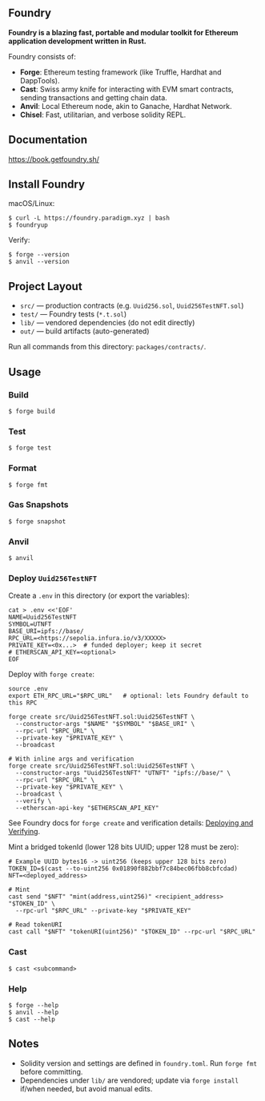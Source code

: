 ## Foundry

**Foundry is a blazing fast, portable and modular toolkit for Ethereum application development written in Rust.**

Foundry consists of:

- **Forge**: Ethereum testing framework (like Truffle, Hardhat and DappTools).
- **Cast**: Swiss army knife for interacting with EVM smart contracts, sending transactions and getting chain data.
- **Anvil**: Local Ethereum node, akin to Ganache, Hardhat Network.
- **Chisel**: Fast, utilitarian, and verbose solidity REPL.

## Documentation

https://book.getfoundry.sh/

## Install Foundry

macOS/Linux:

```shell
$ curl -L https://foundry.paradigm.xyz | bash
$ foundryup
```

Verify:

```shell
$ forge --version
$ anvil --version
```

## Project Layout

- `src/` — production contracts (e.g. `Uuid256.sol`, `Uuid256TestNFT.sol`)
- `test/` — Foundry tests (`*.t.sol`)
- `lib/` — vendored dependencies (do not edit directly)
- `out/` — build artifacts (auto-generated)

Run all commands from this directory: `packages/contracts/`.

## Usage

### Build

```shell
$ forge build
```

### Test

```shell
$ forge test
```

### Format

```shell
$ forge fmt
```

### Gas Snapshots

```shell
$ forge snapshot
```

### Anvil

```shell
$ anvil
```

### Deploy `Uuid256TestNFT`

Create a `.env` in this directory (or export the variables):

```shell
cat > .env <<'EOF'
NAME=Uuid256TestNFT
SYMBOL=UTNFT
BASE_URI=ipfs://base/
RPC_URL=<https://sepolia.infura.io/v3/XXXXX>
PRIVATE_KEY=<0x...>  # funded deployer; keep it secret
# ETHERSCAN_API_KEY=<optional>
EOF
```

Deploy with `forge create`:

```shell
source .env
export ETH_RPC_URL="$RPC_URL"   # optional: lets Foundry default to this RPC

forge create src/Uuid256TestNFT.sol:Uuid256TestNFT \
  --constructor-args "$NAME" "$SYMBOL" "$BASE_URI" \
  --rpc-url "$RPC_URL" \
  --private-key "$PRIVATE_KEY" \
  --broadcast

# With inline args and verification
forge create src/Uuid256TestNFT.sol:Uuid256TestNFT \
  --constructor-args "Uuid256TestNFT" "UTNFT" "ipfs://base/" \
  --rpc-url "$RPC_URL" \
  --private-key "$PRIVATE_KEY" \
  --broadcast \
  --verify \
  --etherscan-api-key "$ETHERSCAN_API_KEY"
```

See Foundry docs for `forge create` and verification details: [Deploying and Verifying](https://getfoundry.sh/forge/deploying/).

Mint a bridged tokenId (lower 128 bits UUID; upper 128 must be zero):

```shell
# Example UUID bytes16 -> uint256 (keeps upper 128 bits zero)
TOKEN_ID=$(cast --to-uint256 0x01890f882bbf7c84bec06fbb8cbfcdad)
NFT=<deployed_address>

# Mint
cast send "$NFT" "mint(address,uint256)" <recipient_address> "$TOKEN_ID" \
  --rpc-url "$RPC_URL" --private-key "$PRIVATE_KEY"

# Read tokenURI
cast call "$NFT" "tokenURI(uint256)" "$TOKEN_ID" --rpc-url "$RPC_URL"
```

### Cast

```shell
$ cast <subcommand>
```

### Help

```shell
$ forge --help
$ anvil --help
$ cast --help
```

## Notes

- Solidity version and settings are defined in `foundry.toml`. Run `forge fmt` before committing.
- Dependencies under `lib/` are vendored; update via `forge install` if/when needed, but avoid manual edits.
